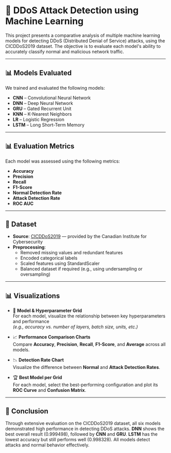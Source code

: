 # 🔐 DDoS Attack Detection using Machine Learning

This project presents a comparative analysis of multiple machine learning models for detecting DDoS (Distributed Denial of Service) attacks, using the CICDDoS2019 dataset. The objective is to evaluate each model's ability to accurately classify normal and malicious network traffic.

---

## 📊 Models Evaluated

We trained and evaluated the following models:

- **CNN** – Convolutional Neural Network  
- **DNN** – Deep Neural Network  
- **GRU** – Gated Recurrent Unit  
- **KNN** – K-Nearest Neighbors  
- **LR** – Logistic Regression  
- **LSTM** – Long Short-Term Memory  

---

## 📊 Evaluation Metrics

Each model was assessed using the following metrics:

- **Accuracy**
- **Precision**
- **Recall**
- **F1-Score**
- **Normal Detection Rate**
- **Attack Detection Rate**
- **ROC AUC**

---

## 📁 Dataset

- **Source**: [CICDDoS2019](https://www.unb.ca/cic/datasets/ddos-2019.html) — provided by the Canadian Institute for Cybersecurity  
- **Preprocessing**:
  - Removed missing values and redundant features
  - Encoded categorical labels
  - Scaled features using StandardScaler
  - Balanced dataset if required (e.g., using undersampling or oversampling)

---

## 📊 Visualizations

- 🧠 **Model & Hyperparameter Grid**  
  For each model, visualize the relationship between key hyperparameters and performance  
  *(e.g., accuracy vs. number of layers, batch size, units, etc.)*

- 📈 **Performance Comparison Charts**  
  Compare **Accuracy**, **Precision**, **Recall**, **F1-Score**, and **Average** across all models.

- 📉 **Detection Rate Chart**  
  Visualize the difference between **Normal** and **Attack Detection Rates**.

- 🏆 **Best Model per Grid**  
  For each model, select the best-performing configuration and plot its  
  **ROC Curve** and **Confusion Matrix**.

---

## 📌 Conclusion 
Through extensive evaluation on the CICDDoS2019 dataset, all six models demonstrated high performance in detecting DDoS attacks. **DNN** shows the best overall result (0.999498), followed by **CNN** and **GRU**. **LSTM** has the lowest accuracy but still performs well (0.998328). All models detect attacks and normal behavior effectively.
